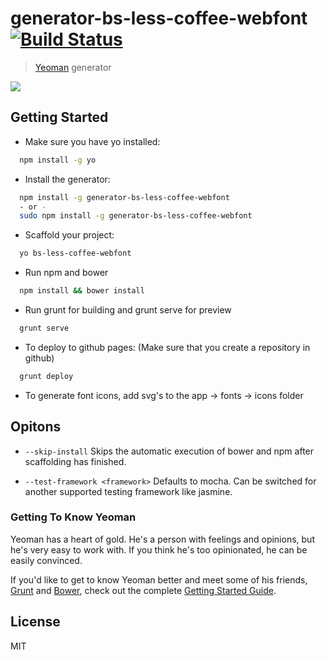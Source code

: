# generator-bs-less-coffee-webfont [![Build Status](https://secure.travis-ci.org/websiddu/generator-bs-less-coffee-webfont.png?branch=master)](https://travis-ci.org/websiddu/generator-bs-less-coffee-webfont)

> [Yeoman](http://yeoman.io) generator


![](http://i.imgur.com/Pxbt5x8.png)

## Getting Started

- Make sure you have yo installed:

```bash
  npm install -g yo
```

- Install the generator:

```bash
  npm install -g generator-bs-less-coffee-webfont
  - or -
  sudo npm install -g generator-bs-less-coffee-webfont
```

- Scaffold your project:

```bash
  yo bs-less-coffee-webfont
```

- Run npm and bower

```bash
  npm install && bower install
```

- Run grunt for building and grunt serve for preview

```bash
  grunt serve
```

- To deploy to github pages: (Make sure that you create a repository in github)

```bash
  grunt deploy
```

- To generate font icons, add svg's to the app -> fonts -> icons folder


## Opitons
 - `--skip-install` Skips the automatic execution of bower and npm after scaffolding has finished.

 - `--test-framework <framework>` Defaults to mocha. Can be switched for another supported testing framework like jasmine.

### Getting To Know Yeoman

Yeoman has a heart of gold. He's a person with feelings and opinions, but he's very easy to work with. If you think he's too opinionated, he can be easily convinced.

If you'd like to get to know Yeoman better and meet some of his friends, [Grunt](http://gruntjs.com) and [Bower](http://bower.io), check out the complete [Getting Started Guide](https://github.com/yeoman/yeoman/wiki/Getting-Started).


## License

MIT
